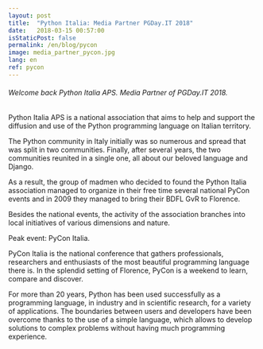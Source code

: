 ```yaml
---
layout: post
title:  "Python Italia: Media Partner PGDay.IT 2018"
date:   2018-03-15 00:57:00
isStaticPost: false
permalink: /en/blog/pycon
image: media_partner_pycon.jpg
lang: en
ref: pycon
---
```


<h6>Welcome back Python Italia APS. Media Partner of PGDay.IT 2018.</h6>

Python Italia APS is a national association that aims to help and support the diffusion and use of the Python programming language on Italian territory.

The Python community in Italy initially was so numerous and spread that was split in two communities. Finally, after several years, the two communities reunited in a single one, all about our beloved language and Django.

As a result, the group of madmen who decided to found the Python Italia association managed to organize in their free time several national PyCon events and in 2009 they managed to bring their BDFL GvR to Florence.

Besides the national events, the activity of the association branches into local initiatives of various dimensions and nature.

Peak event: PyCon Italia.

PyCon Italia is the national conference that gathers professionals, researchers and enthusiasts of the most beautiful programming language there is. In the splendid setting of Florence, PyCon is a weekend to learn, compare and discover.

For more than 20 years, Python has been used successfully as a programming language, in industry and in scientific research, for a variety of applications. The boundaries between users and developers have been overcome thanks to the use of a simple language, which allows to develop solutions to complex problems without having much programming experience.
